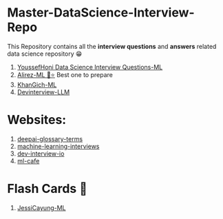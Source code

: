# Master-DataScience-Interview-Repo
This Repository contains all the **interview questions** and **answers** related data science repository 😁


1. [YoussefHoni Data Science Interview Questions-ML](https://github.com/youssefHosni/Data-Science-Interview-Questions-Answers)
2. [Alirez-ML 🤩⭐](https://github.com/alirezadir/Machine-Learning-Interviews/) Best one to prepare
3. [KhanGich-ML](https://github.com/khangich/machine-learning-interview/)
4. [Devinterview-LLM](https://github.com/Devinterview-io/llms-interview-questions)


# Websites: 
1. [deepai-glossary-terms](https://deepai.org/machine-learning-glossary-and-terms/)
2. [machine-learning-interviews](https://machinelearninginterview.com/)
3. [dev-interview-io](https://devinterview.io/questions/)
4. [ml-cafe](https://www.mlstack.cafe/)

# Flash Cards 🤩
1. [JessiCayung-ML](https://github.com/jessicayung/machine-learning-flashcards)
